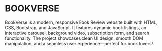 # BOOKVERSE
BookVerse is a modern, responsive Book Review website built with HTML, CSS, Bootstrap, and JavaScript. It features dynamic book listings, an interactive carousel, background video, subscription form, and search functionality. The project showcases clean UI design, smooth DOM manipulation, and a seamless user experience—perfect for book lovers!
